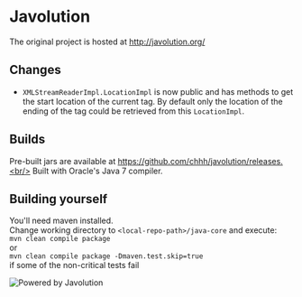 # Javolution

The original project is hosted at http://javolution.org/

## Changes
 * `XMLStreamReaderImpl.LocationImpl` is now public and has methods to get the start location of the current tag. By default only the location of the ending of the tag could be retrieved from this `LocationImpl`.

## Builds
Pre-built jars are available at https://github.com/chhh/javolution/releases.<br/>
Built with Oracle's Java 7 compiler.

## Building yourself
You'll need maven installed.<br/>
Change working directory to `<local-repo-path>/java-core` and execute:<br/>
`mvn clean compile package`<br/>
or<br/>
`mvn clean compile package -Dmaven.test.skip=true`<br/>
if some of the non-critical tests fail<br/>

![Powered by Javolution](http://javolution.org/src/site/css/img/javolution.png)
